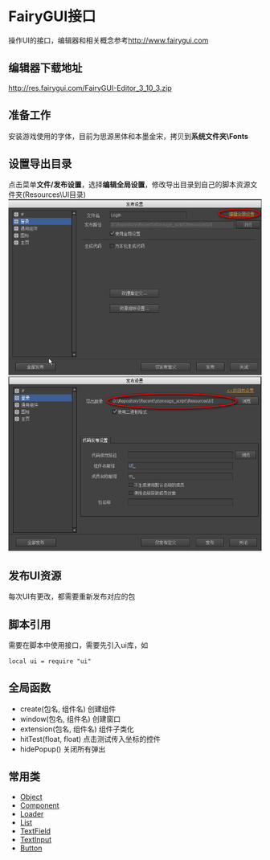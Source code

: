 # FairyGUI接口

操作UI的接口，编辑器和相关概念参考<http://www.fairygui.com>

## 编辑器下载地址

<http://res.fairygui.com/FairyGUI-Editor_3_10_3.zip>

## 准备工作

安装游戏使用的字体，目前为思源黑体和本墨金宋，拷贝到**系统文件夹\Fonts**

## 设置导出目录

点击菜单**文件/发布设置**，选择**编辑全局设置**，修改导出目录到自己的脚本资源文件夹(Resources\UI目录)
![编辑全局设置](20190228-001.png)
![修改导出目录](20190228-002.png)

## 发布UI资源

每次UI有更改，都需要重新发布对应的包

## 脚本引用

需要在脚本中使用接口，需要先引入ui库，如
```
local ui = require "ui"
```

## 全局函数

* create(包名, 组件名) 创建组件
* window(包名, 组件名) 创建窗口
* extension(包名, 组件名) 组件子类化
* hitTest(float, float) 点击测试传入坐标的控件
* hidePopup() 关闭所有弹出

## 常用类

* [Object](Object.md)
* [Component](Component.md)
* [Loader](Loader.md)
* [List](List.md)
* [TextField](TextField.md)
* [TextInput](TextInput.md)
* [Button](Button.md)